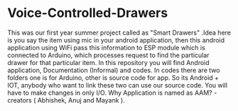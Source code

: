 # Voice-Controlled-Drawers
This was our first year summer project called as "Smart Drawers" .Idea here is you say the item using mic in your android application, then this android application using WiFi pass this information to ESP module which is connected to Arduino, which processes request to find the particular drawer for that particular item. In this repository you will find Android application, Documentation (Informal) and codes. In codes there are two folders one is for Arduino, other is source code for app. So its Android + IOT, anybody who want to link these two can use our source code. You will have to make changes in only I/O. Why Application is named as AAM? -creators ( Abhishek, Anuj and Mayank ). 
